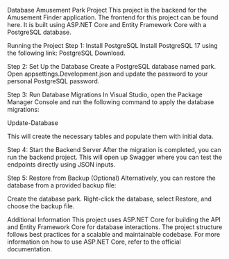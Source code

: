 Database Amusement Park Project
This project is the backend for the Amusement Finder application. The frontend for this project can be found here. It is built using ASP.NET Core and Entity Framework Core with a PostgreSQL database.

Running the Project
Step 1: Install PostgreSQL
Install PostgreSQL 17 using the following link: PostgreSQL Download.

Step 2: Set Up the Database
Create a PostgreSQL database named park.
Open appsettings.Development.json and update the password to your personal PostgreSQL password.

Step 3: Run Database Migrations
In Visual Studio, open the Package Manager Console and run the following command to apply the database migrations:

Update-Database


This will create the necessary tables and populate them with initial data.

Step 4: Start the Backend Server
After the migration is completed, you can run the backend project. This will open up Swagger where you can test the endpoints directly using JSON inputs.

Step 5: Restore from Backup (Optional)
Alternatively, you can restore the database from a provided backup file:

Create the database park.
Right-click the database, select Restore, and choose the backup file.

Additional Information
This project uses ASP.NET Core for building the API and Entity Framework Core for database interactions.
The project structure follows best practices for a scalable and maintainable codebase.
For more information on how to use ASP.NET Core, refer to the official documentation.
